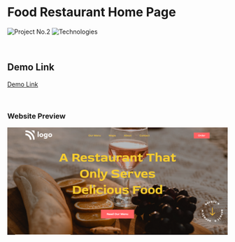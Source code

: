 # Food Restaurant Home Page

![Project No.2](https://img.shields.io/badge/Project%20No%202.-Food%20Restaurant%20Home%20Page-green) ![Technologies](https://img.shields.io/badge/Technologies-HTML%2FCSS-yellowgreen)

</br>

## Demo Link

[Demo Link](https://live-class-project-two.netlify.app/)

</br>

### Website Preview

![Preview](./assets/Food%20Restaurant%20Home%20Page.png)
